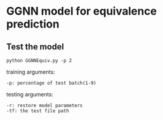 # GGNN model for equivalence prediction

## Test the model

```
python GGNNEquiv.py -p 2
```
training arguments:  
```
-p: percentage of test batch(1-9)
```
testing arguments:  
```
-r: restore model parameters
-tf: the test file path
```
